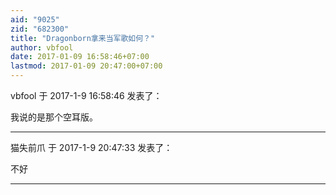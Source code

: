 ```yaml
---
aid: "9025"
zid: "682300"
title: "Dragonborn拿来当军歌如何？"
author: vbfool
date: 2017-01-09 16:58:46+07:00
lastmod: 2017-01-09 20:47:00+07:00
---
```


vbfool 于 2017-1-9 16:58:46 发表了：

我说的是那个空耳版。

---

猫失前爪 于 2017-1-9 20:47:33 发表了：

不好

---
